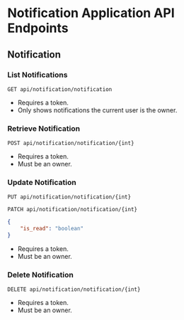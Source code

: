# Notification Application API Endpoints

## Notification

### List Notifications

`GET api/notification/notification`

- Requires a token.
- Only shows notifications the current user is the owner.

### Retrieve Notification

`POST api/notification/notification/{int}`

- Requires a token.
- Must be an owner.

### Update Notification

`PUT api/notification/notification/{int}`

`PATCH api/notification/notification/{int}`

```json
{
    "is_read": "boolean"
}
```

- Requires a token.
- Must be an owner.

### Delete Notification

`DELETE api/notification/notification/{int}`

- Requires a token.
- Must be an owner.
